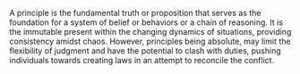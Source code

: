 
A principle is the fundamental truth or proposition that serves as the foundation for a system of belief or behaviors or a chain of reasoning. It is the immutable present within the changing dynamics of situations, providing consistency amidst chaos. However, principles being absolute, may limit the flexibility of judgment and have the potential to clash with duties, pushing individuals towards creating laws in an attempt to reconcile the conflict.

